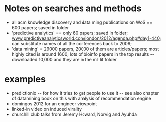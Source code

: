 # Notes on searches and methods

 -  all acm knowledge discovery and data ming publications on WoS == 600 papers; saved in folder
 - 'predictive analytics' == only 60 papers; saved in folder; www.predictiveanalyticsworld.com/london/2012/agenda.php#day1-440; can substitute names of all the conferences back to 2009;
 - 'data mining' = 29000 papers, 20000 of them are articles/papers; most highly cited is around 1600; lots of bioinfo papers in the top results -- downloaded 10,000 and they are in the ml_lit folder

# examples

- predictionio -- for how it tries to get people to use it -- see also chapter of datamining book on this with analysis of recommendation engine
- domingos 2012 for an engineer viewpoint
- linked-in video on induced virality
- churchill club talks from Jeremy Howard, Norvig and Ayuhda
